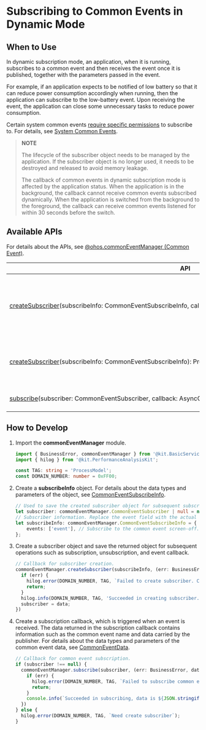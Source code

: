 # Subscribing to Common Events in Dynamic Mode

<!--Kit: Basic Services Kit-->
<!--Subsystem: Notification-->
<!--Owner: @peixu-->
<!--Designer: @dongqingran; @wulong158-->
<!--Tester: @wanghong1997-->
<!--Adviser: @fang-jinxu-->

## When to Use

In dynamic subscription mode, an application, when it is running, subscribes to a common event and then receives the event once it is published, together with the parameters passed in the event.

For example, if an application expects to be notified of low battery so that it can reduce power consumption accordingly when running, then the application can subscribe to the low-battery event. Upon receiving the event, the application can close some unnecessary tasks to reduce power consumption.

Certain system common events [require specific permissions](../../security/AccessToken/determine-application-mode.md) to subscribe to. For details, see [System Common Events](../../reference/apis-basic-services-kit/common_event/commonEventManager-definitions.md).

> **NOTE**
>
> The lifecycle of the subscriber object needs to be managed by the application. If the subscriber object is no longer used, it needs to be destroyed and released to avoid memory leakage.
> 
> The callback of common events in dynamic subscription mode is affected by the application status. When the application is in the background, the callback cannot receive common events subscribed dynamically. When the application is switched from the background to the foreground, the callback can receive common events listened for within 30 seconds before the switch.

## Available APIs

For details about the APIs, see [@ohos.commonEventManager (Common Event)](../../reference/apis-basic-services-kit/js-apis-commonEventManager.md).

| API| Description|
| -------- | -------- |
| [createSubscriber](../../reference/apis-basic-services-kit/js-apis-commonEventManager.md#commoneventmanagercreatesubscriber)(subscribeInfo:&nbsp;CommonEventSubscribeInfo,&nbsp;callback:&nbsp;AsyncCallback&lt;CommonEventSubscriber&gt;):&nbsp;void | Creates a subscriber. This API uses an asynchronous callback to return the result.|
| [createSubscriber](../../reference/apis-basic-services-kit/js-apis-commonEventManager.md#commoneventmanagercreatesubscriber-1)(subscribeInfo:&nbsp;CommonEventSubscribeInfo):&nbsp;Promise&lt;CommonEventSubscriber&gt; | Creates a subscriber. This API uses a promise to return the result.|
| [subscribe](../../reference/apis-basic-services-kit/js-apis-commonEventManager.md#commoneventmanagersubscribe)(subscriber:&nbsp;CommonEventSubscriber,&nbsp;callback:&nbsp;AsyncCallback&lt;CommonEventData&gt;):&nbsp;void | Subscribes to common events.|


## How to Develop

1. Import the **commonEventManager** module.
   
   ```ts
   import { BusinessError, commonEventManager } from '@kit.BasicServicesKit';
   import { hilog } from '@kit.PerformanceAnalysisKit';

   const TAG: string = 'ProcessModel';
   const DOMAIN_NUMBER: number = 0xFF00;
   ```

2. Create a **subscribeInfo** object. For details about the data types and parameters of the object, see [CommonEventSubscribeInfo](../../reference/apis-basic-services-kit/js-apis-inner-commonEvent-commonEventSubscribeInfo.md).
   
   ```ts
   // Used to save the created subscriber object for subsequent subscription and unsubscription.
   let subscriber: commonEventManager.CommonEventSubscriber | null = null;
   // Subscriber information. Replace the event field with the actual event name.
   let subscribeInfo: commonEventManager.CommonEventSubscribeInfo = {
       events: ['event'], // Subscribe to the common event screen-off.
   };
   ```

3. Create a subscriber object and save the returned object for subsequent operations such as subscription, unsubscription, and event callback.
   
   ```ts
   // Callback for subscriber creation.
   commonEventManager.createSubscriber(subscribeInfo, (err: BusinessError, data: commonEventManager.CommonEventSubscriber) => {
     if (err) {
       hilog.error(DOMAIN_NUMBER, TAG, `Failed to create subscriber. Code is ${err.code}, message is ${err.message}`);
       return;
     }
     hilog.info(DOMAIN_NUMBER, TAG, 'Succeeded in creating subscriber.');
     subscriber = data;
   })
   ```

4. Create a subscription callback, which is triggered when an event is received. The data returned in the subscription callback contains information such as the common event name and data carried by the publisher. For details about the data types and parameters of the common event data, see [CommonEventData](../../reference/apis-basic-services-kit/js-apis-inner-commonEvent-commonEventData.md).
   
   ```ts
   // Callback for common event subscription.
   if (subscriber !== null) {
     commonEventManager.subscribe(subscriber, (err: BusinessError, data: commonEventManager.CommonEventData) => {
       if (err) {
         hilog.error(DOMAIN_NUMBER, TAG, `Failed to subscribe common event. Code is ${err.code}, message is ${err.message}`);
         return;
       }
       console.info(`Succeeded in subscribing, data is ${JSON.stringify(data)}`);
     })
   } else {
     hilog.error(DOMAIN_NUMBER, TAG, `Need create subscriber`);
   }
   ```

<!--RP1-->
<!--RP1End-->
